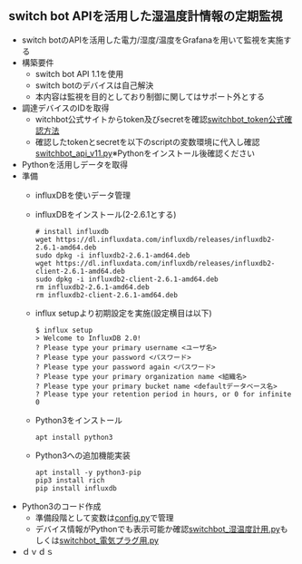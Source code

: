 ## switch bot APIを活用した湿温度計情報の定期監視
*  switch botのAPIを活用した電力/湿度/温度をGrafanaを用いて監視を実施する
  * 構築要件
    *  switch bot API 1.1を使用
    *  switch botのデバイスは自己解決
    *  本内容は監視を目的としており制御に関してはサポート外とする
  *  調達デバイスのIDを取得
     * witchbot公式サイトからtoken及びsecretを確認[switchbot_token公式確認方法](https://support.switch-bot.com/hc/ja/articles/12822710195351-%E3%83%88%E3%83%BC%E3%82%AF%E3%83%B3%E3%81%AE%E5%8F%96%E5%BE%97%E6%96%B9%E6%B3%95)
     * 確認したtokenとsecretを以下のscriptの変数環境に代入し確認[switchbot_api_v11.py](https://github.com/maron-gt123/switchbot/blob/main/switchbot_api_v11.py)※Pythonをインストール後確認ください
  * Pythonを活用しデータを取得
   * 準備
     * influxDBを使いデータ管理
     * influxDBをインストール(2-2.6.1とする)

           # install influxdb
           wget https://dl.influxdata.com/influxdb/releases/influxdb2-2.6.1-amd64.deb
           sudo dpkg -i influxdb2-2.6.1-amd64.deb
           wget https://dl.influxdata.com/influxdb/releases/influxdb2-client-2.6.1-amd64.deb
           sudo dpkg -i influxdb2-client-2.6.1-amd64.deb
           rm influxdb2-2.6.1-amd64.deb
           rm influxdb2-client-2.6.1-amd64.deb

     * influx setupより初期設定を実施(設定横目は以下)

           $ influx setup
           > Welcome to InfluxDB 2.0!
           ? Please type your primary username <ユーザ名>
           ? Please type your password <パスワード>
           ? Please type your password again <パスワード>
           ? Please type your primary organization name <組織名>
           ? Please type your primary bucket name <defaultデータベース名>
           ? Please type your retention period in hours, or 0 for infinite 0
     * Python3をインストール

           apt install python3
     * Python3への追加機能実装
    
           apt install -y python3-pip
           pip3 install rich
           pip install influxdb
   * Python3のコード作成
     * 準備段階として変数は[config.py](https://github.com/maron-gt123/switchbot/blob/main/config.py)で管理
     * デバイス情報がPythonでも表示可能か確認[switchbot_湿温度計用.py](https://github.com/maron-gt123/switchbot/blob/main/switchbot_temperature.py)もしくは[switchbot_電気プラグ用.py](https://github.com/maron-gt123/switchbot/blob/main/switchbot_voltage.py)
  * ｄｖｄｓ 
